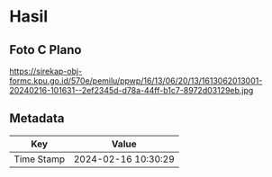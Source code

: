 # Hasil

## Foto C Plano

https://sirekap-obj-formc.kpu.go.id/570e/pemilu/ppwp/16/13/06/20/13/1613062013001-20240216-101631--2ef2345d-d78a-44ff-b1c7-8972d03129eb.jpg


## Metadata

| Key        | Value               |
| ---------- | ------------------- |
| Time Stamp | 2024-02-16 10:30:29 |



